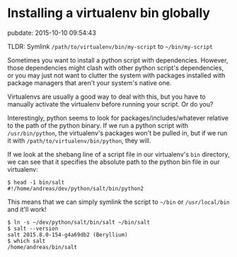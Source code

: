 # Installing a virtualenv bin globally
pubdate: 2015-10-10 09:54:43

TLDR: Symlink `/path/to/virtualenv/bin/my-script` to `~/bin/my-script`

Sometimes you want to install a python script with dependencies. However, those dependencies might clash with other python script's dependencies, or you may just not want to clutter the system with packages installed with package managers that aren't your system's native one.

Virtualenvs are usually a good way to deal with this, but you have to manually activate the virtualenv before running your script. Or do you?

Interestingly, python seems to look for packages/includes/whatever relative to the path of the python binary. If we run a python script with `/usr/bin/python`, the virtualenv's packages won't be pulled in, but if we run it with `/path/to/virtualenv/bin/python`, they will.

If we look at the shebang line of a script file in our virtualenv's `bin` directory, we can see that it specifies the absolute path to the python bin file in our virtualenv:

	$ head -1 bin/salt
	#!/home/andreas/dev/python/salt/bin/python2

This means that we can simply symlink the script to `~/bin` or `/usr/local/bin` and it'll work!

	$ ln -s ~/dev/python/salt/bin/salt ~/bin/salt
	$ salt --version
	salt 2015.8.0-154-g4a69db2 (Beryllium)
	$ which salt
	/home/andreas/bin/salt
